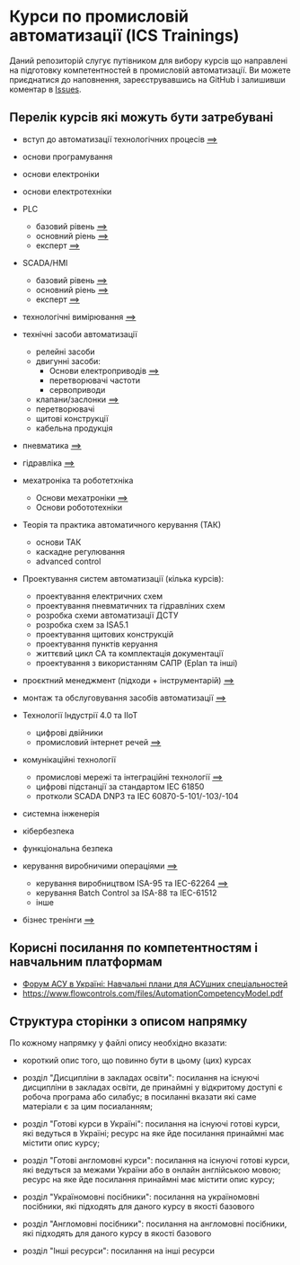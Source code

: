 # Курси по промисловій автоматизації (ICS Trainings)

Даний репозиторій слугує путівником для вибору курсів що направлені на підготовку компетентностей в промисловій автоматизації. Ви можете приєднатися до наповнення, зареєструвавшись на GitHub і залишивши коментар в [Issues](https://github.com/pupenasan/icstrainings/issues).  

## Перелік курсів які можуть бути затребувані

- вступ до автоматизації технологічних процесів [==>  ](asutp.md)
- основи програмування
- основи електроніки
- основи електротехніки
- PLC
  - базовий рівень [==>  ](plc1.md)
  - основний ріень  [==>  ](plc2.md)
  - експерт  [==>  ](plc3.md)
- SCADA/HMI
  - базовий рівень [==>  ](scadahmi1.md)
  - основний ріень [==>  ](scadahmi2.md)
  - експерт [==>  ](scadahmi3.md)
- технологічні вимірювання [==>  ](measurment.md)
- технічні засоби автоматизації
  - релейні засоби
  - двигунні засоби:
    - Основи електроприводів [==>  ](drive.md)
    - перетворювачі частоти
    - сервоприводи
  - клапани/заслонки [==>  ](valve.md)
  - перетворювачі
  - щитові конструкції
  - кабельна продукція 
- пневматика [==>  ](pnevmo.md)
- гідравліка [==>  ](hydro.md)
- мехатроніка та роботетхніка
  - Основи мехатроніки [==>  ](mechatron.md)
  - Основи робототехніки
- Теорія та практика автоматичного керування (ТАК)
  - основи ТАК
  - каскадне регулювання
  - advanced control
- Проектування систем автоматизації (кілька курсів):
  - проектування електричних схем
  - проектування пневматичних та гідравліних схем
  - розробка схеми автоматизації ДСТУ
  - розробка схем за ISA5.1
  - проектування щитових конструкцій
  - проектування пунктів керуання
  - життєвий цикл СА та комплектація документації
  - проектування з використанням САПР (Eplan та інші)
- проєктний менеджмент (підходи + інструментарій) [==>  ](projmgmnt.md)
- монтаж та обслуговування засобів автоматизації [==>  ](montag.md) 
- Технології Індустрії 4.0 та IIoT
  - цифрові двійники
  - промисловий інтернет речей [==>  ](iiot.md)
- комунікаційні технології 
  - промислові мережі та інтеграційні технології [==>  ](fieldbus.md)
  - цифрові підстанції за стандартом ІЕС 61850
  - протколи SCADA DNP3 та IEC 60870-5-101/-103/-104

- системна інженерія
- кібербезпека
- функціональна безпека
- керування виробничими операціями [==>  ](mom.md)
  - керування виробництвом ISA-95 та IEC-62264 [==>  ](isa95.md)
  - керування Batch Control за ISA-88 та IEC-61512
  - інше 
- бізнес тренінги [==>  ](business.md)

## Корисні посилання по компетентностям і навчальним платформам

- [Форум АСУ в Україні: Навчальні плани для АСУшних спеціальностей](http://asu.in.ua/viewforum.php?f=6&st=0&sk=t&sd=d)
- https://www.flowcontrols.com/files/AutomationCompetencyModel.pdf

## Структура сторінки з описом напрямку

По кожному напрямку у файлі опису необхідно вказати:

- короткий опис того, що повинно бути в цьому (цих) курсах
- розділ "Дисципліни в закладах освіти": посилання на існуючі дисципліни в закладах освіти, де принаймні у відкритому доступі є робоча програма або силабус; в посиланні вказати які саме матеріали є за цим посиаланням;
- розділ "Готові курси в Україні": посилання на існуючі готові курси, які ведуться в Україні; ресурс на яке йде посилання принаймні має містити опис курсу;
- розділ "Готові англомовні курси": посилання на існуючі готові курси, які ведуться за межами України або в онлайн англійською мовою; ресурс на яке йде посилання принаймні має містити опис курсу; 

- розділ "Україномовні посібники": посилання на україномовні посібники, які підходять для даного курсу в якості базового
- розділ "Англомовні посібники": посилання на англомовні посібники, які підходять для даного курсу в якості базового
- розділ "Інші ресурси": посилання на інші ресурси
